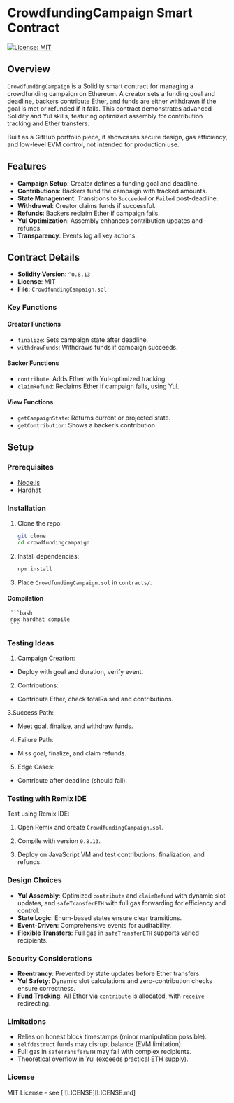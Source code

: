# CrowdfundingCampaign Smart Contract

[![License: MIT](https://img.shields.io/badge/License-MIT-yellow.svg)](https://opensource.org/licenses/MIT)

## Overview

`CrowdfundingCampaign` is a Solidity smart contract for managing a crowdfunding campaign on Ethereum. A creator sets a funding goal and deadline, backers contribute Ether, and funds are either withdrawn if the goal is met or refunded if it fails. This contract demonstrates advanced Solidity and Yul skills, featuring optimized assembly for contribution tracking and Ether transfers.

Built as a GitHub portfolio piece, it showcases secure design, gas efficiency, and low-level EVM control, not intended for production use.

## Features

- **Campaign Setup**: Creator defines a funding goal and deadline.
- **Contributions**: Backers fund the campaign with tracked amounts.
- **State Management**: Transitions to `Succeeded` or `Failed` post-deadline.
- **Withdrawal**: Creator claims funds if successful.
- **Refunds**: Backers reclaim Ether if campaign fails.
- **Yul Optimization**: Assembly enhances contribution updates and refunds.
- **Transparency**: Events log all key actions.

## Contract Details

- **Solidity Version**: `^0.8.13`
- **License**: MIT
- **File**: `CrowdfundingCampaign.sol`

### Key Functions

#### Creator Functions
- `finalize`: Sets campaign state after deadline.
- `withdrawFunds`: Withdraws funds if campaign succeeds.

#### Backer Functions
- `contribute`: Adds Ether with Yul-optimized tracking.
- `claimRefund`: Reclaims Ether if campaign fails, using Yul.

#### View Functions
- `getCampaignState`: Returns current or projected state.
- `getContribution`: Shows a backer’s contribution.

## Setup

### Prerequisites
- [Node.js](https://nodejs.org/)
- [Hardhat](https://hardhat.org/)

### Installation
1. Clone the repo:
   ```bash
   git clone 
   cd crowdfundingcampaign
   ```

2. Install dependencies:
   ```bash
   npm install
   ```

3. Place `CrowdfundingCampaign.sol` in `contracts/`.
   
#### Compilation
     ```bash
     npx hardhat compile
     ```
### Testing Ideas

1. Campaign Creation:
- Deploy with goal and duration, verify event.

2. Contributions:
- Contribute Ether, check totalRaised and contributions.

3.Success Path:
- Meet goal, finalize, and withdraw funds.

4. Failure Path:
- Miss goal, finalize, and claim refunds.

5. Edge Cases:
- Contribute after deadline (should fail).

### Testing with Remix IDE

Test using Remix IDE:

1. Open Remix and create `CrowdfundingCampaign.sol`.

2. Compile with version `0.8.13`.

3. Deploy on JavaScript VM and test contributions, finalization, and refunds.

### Design Choices
- **Yul Assembly**: Optimized `contribute` and `claimRefund` with dynamic slot updates, and `safeTransferETH` with full gas forwarding for efficiency and control.
- **State Logic**: Enum-based states ensure clear transitions.
- **Event-Driven**: Comprehensive events for auditability.
- **Flexible Transfers**: Full gas in `safeTransferETH` supports varied recipients.

### Security Considerations

- **Reentrancy**: Prevented by state updates before Ether transfers.
- **Yul Safety**: Dynamic slot calculations and zero-contribution checks ensure correctness.
- **Fund Tracking**: All Ether via `contribute` is allocated, with `receive` redirecting.

### Limitations

- Relies on honest block timestamps (minor manipulation possible).
- `selfdestruct` funds may disrupt balance (EVM limitation).
- Full gas in `safeTransferETH` may fail with complex recipients.
- Theoretical overflow in Yul (exceeds practical ETH supply).

### License

MIT License - see [![LICENSE][LICENSE.md]